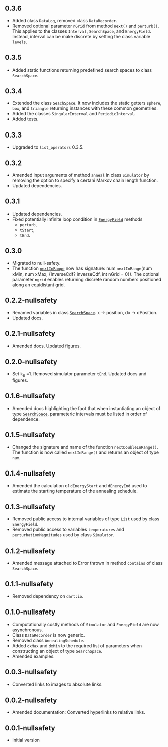 
## 0.3.6
- Added class `DataLog`, removed class `DataRecorder`.
- Removed optional parameter `nGrid` from method `next()` and `perturb()`.
  This applies to the classes `Interval`, `SearchSpace`, and `EnergyField`.
  Instead, interval can be make discrete by setting the class variable `levels`.
  

## 0.3.5
- Added static functions returning predefined search spaces to class `SearchSpace`.

## 0.3.4
- Extended the class `SeachSpace`. It now includes the static getters `sphere`,
  `box`, and `triangle` returning instances with these common geometries.
- Added the classes `SingularInterval` and `PeriodicInterval`.
- Added tests.


## 0.3.3

- Upgraded to `list_operators` 0.3.5.

## 0.3.2

- Amended input arguments of method `anneal` in class `Simulator` by removing
  the option to specify a certani Markov chain length function.
- Updated dependencies.

## 0.3.1

- Updated dependencies.
- Fixed potentially infinite loop condition in [`EnergyField`][EnergyField] methods
  * `perturb`,
  * `tStart`,
  * `tEnd`.

## 0.3.0

- Migrated to null-safety.
- The function [`nextInRange`][nextInRange] now has signature:
   num `nextInRange`(num xMin, num xMax, {InverseCdf? inverseCdf,
   int nGrid = 0}). The optional parameter `ngrid` enables
   returning discrete random numbers positioned along an
   equidistant grid.

## 0.2.2-nullsafety

- Renamed variables in class [`SearchSpace`][SearchSpace].
  x -> position, dx -> dPosition.
- Updated docs.

## 0.2.1-nullsafety

- Amended docs. Updated figures.

## 0.2.0-nullsafety

- Set k<sub>B</sub> &equiv;1. Removed simulator parameter `tEnd`.
  Updated docs and figures.

## 0.1.6-nullsafety

- Amended docs highlighting the fact that when instantiating an object of type [`SearchSpace`][SearchSpace],
  parameteric intervals must be listed in order of dependence.

## 0.1.5-nullsafety

- Changed the signature and name of the function `nextDoubleInRange()`.
  The function is now called `nextInRange()` and returns an object of type `num`.

## 0.1.4-nullsafety

- Amended the calculation of `dEnergyStart` and `dEnergyEnd` used to estimate the
  starting temperature of the annealing schedule.

## 0.1.3-nullsafety

- Removed public access to internal variables of type `List` used by class `EnergyField`.
- Removed public access to variables `temperatures` and `perturbationMagnitudes` used by class `Simulator`.

## 0.1.2-nullsafety

- Amended message attached to Error thrown in method `contains` of class `SearchSpace`.

## 0.1.1-nullsafety

- Removed dependency on `dart:io`.

## 0.1.0-nullsafety

- Computationally costly methods of `Simulator` and `EnergyField`  are now asynchronous.
- Class `DataRecorder` is now generic.
- Removed class `AnnealingSchedule`.
- Added `dxMax` and `dxMin` to the required list of parameters when constructing
  an object of type `SearchSpace`.
- Amended examples.

## 0.0.3-nullsafety

- Converted links to images to absolute links.


## 0.0.2-nullsafety

- Amended documentation: Converted hyperlinks to relative links.

## 0.0.1-nullsafety

- Initial version


[EnergyField]: https://pub.dev/documentation/simulated_annealing/latest/simulated_annealing/EnergyField-class.html

[nextInRange]: https://pub.dev/documentation/simulated_annealing/latest/simulated_annealing/RandomInRange/nextInRange.html


[SearchSpace]: https://pub.dev/documentation/simulated_annealing/latest/simulated_annealing/SearchSpace-class.html

